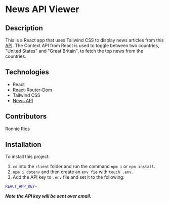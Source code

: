 # News API Viewer

## Description
This is a React app that uses Tailwind CSS to display news articles from this [API]('https://newsapi.org/docs/get-started'). The Context API from React is used to toggle between two countries, "United States" and "Great Britain", to fetch the top news from the countries.

## Technologies
- React
- React-Router-Dom
- Tailwind CSS
- [News API]('https://newsapi.org/docs/get-started')

## Contributors
Ronnie Rios

## Installation
To install this project:
1.  `cd` into the `client` folder and run the command `npm i` or `npm install`.
2. `npm i dotenv` and then create an `env fie` with `touch .env`. 
3. Add the API key to `.env` file and set it to the following:

```bash
REACT_APP_KEY=
```
***Note the API key will be sent over email.***